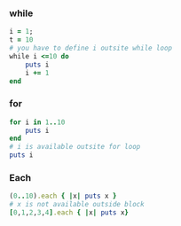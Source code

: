 ### while 

```ruby
i = 1;
t = 10
# you have to define i outsite while loop
while i <=10 do
    puts i
    i += 1
end 
```


### for
```ruby
for i in 1..10
    puts i
end
# i is available outsite for loop
puts i
```


### Each
```ruby
(0..10).each { |x| puts x }
# x is not available outside block
[0,1,2,3,4].each { |x| puts x}
```